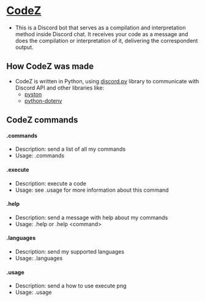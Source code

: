 # [CodeZ](http://gg.gg/codez-bot)

- This is a Discord bot that serves as a compilation and interpretation method inside Discord chat. It receives your code as a message and does the compilation or interpretation of it, delivering the correspondent output.

## How CodeZ was made

- CodeZ is written in Python, using [discord.py](https://discordpy.readthedocs.io/en/stable/) library to communicate with Discord API and other libraries like:
    - [pyston](https://github.com/ffaanngg/pyston)
    - [python-dotenv](https://pypi.org/project/python-dotenv/)

## CodeZ commands

#### .commands
- Description: send a list of all my commands
- Usage: .commands

#### .execute
- Description: execute a code
- Usage: see .usage for more information about this command

#### .help
- Description: send a message with help about my commands
- Usage: .help or .help <command\>

#### .languages
- Description: send my supported languages
- Usage: .languages

#### .usage
- Description: send a how to use execute png
- Usage: .usage
